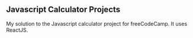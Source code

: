 ## Javascript Calculator Projects

My solution to the Javascript calculator project for freeCodeCamp. It uses ReactJS.